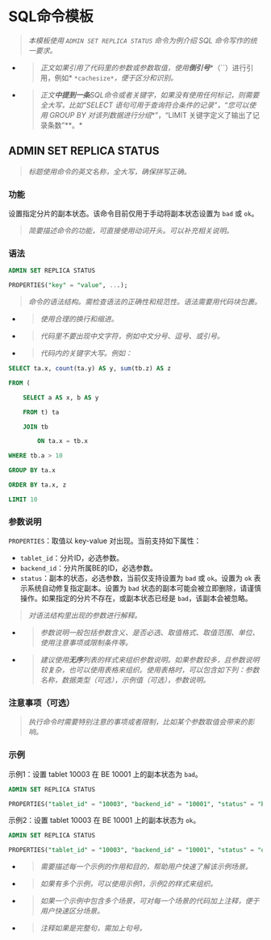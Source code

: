# SQL命令模板

> *本模板使用 `ADMIN SET REPLICA STATUS` 命令为例介绍 SQL 命令写作的统一要求。*

- > *正文如果引用了代码里的参数或参数取值，使用****倒引号****（``）进行引用，例如* `*cachesize*`*，便于区分和识别。*

- > *正文**中提到一条**SQL命令或者关键字，如果没有使用任何标记，则需要全大写，比如“SELECT 语句可用于查询符合条件的记录”，“您可以使用 GROUP BY 对该列数据进行分组**”，“LIMIT 关键字定义了输出了记录条数”**。*

## ADMIN SET REPLICA STATUS

> *标题使用命令的英文名称，全大写，确保拼写正确。*

### 功能

设置指定分片的副本状态。该命令目前仅用于手动将副本状态设置为 `bad` 或 `ok`。

> *简要描述命令的功能，可直接使用动词开头。可以补充相关说明。*

### 语法

```SQL
ADMIN SET REPLICA STATUS

PROPERTIES("key" = "value", ...);
```

> *命令的语法结构。需检查语法的正确性和规范性。语法需要用代码块包裹。*

- > *使用合理的换行和缩进。*

- > *代码里不要出现中文字符，例如中文分号、逗号、或引号。*

- > *代码内的关键字大写。例如：*

```SQL
SELECT ta.x, count(ta.y) AS y, sum(tb.z) AS z

FROM (

    SELECT a AS x, b AS y

    FROM t) ta

    JOIN tb

        ON ta.x = tb.x

WHERE tb.a > 10

GROUP BY ta.x

ORDER BY ta.x, z

LIMIT 10
```

### 参数说明

`PROPERTIES`：取值以 key-value 对出现。当前支持如下属性：

- `tablet_id`：分片ID，必选参数。
- `backend_id`：分片所属BE的ID，必选参数。
- `status`：副本的状态，必选参数，当前仅支持设置为 `bad` 或 `ok`。设置为 `ok` 表示系统自动修复指定副本。设置为 `bad` 状态的副本可能会被立即删除，请谨慎操作。如果指定的分片不存在，或副本状态已经是 `bad`，该副本会被忽略。

> *对语法结构里出现的参数进行解释。*

- > *参数说明一般包括参数含义、是否必选、取值格式、取值范围、单位、使用注意事项或限制条件等。*

- > *建议使用****无序****列表的样式来组织参数说明。如果参数较多，且参数说明较复杂，也可以使用表格来组织。使用表格时，可以包含如下列：参数名称，数据类型（可选），示例值（可选），参数说明。*

### 注意事项（可选）

> *执行命令时需要特别注意的事项或者限制，比如某个参数取值会带来的影响。*

### 示例

示例1：设置 tablet 10003 在 BE 10001 上的副本状态为 `bad`。

```SQL
ADMIN SET REPLICA STATUS

PROPERTIES("tablet_id" = "10003", "backend_id" = "10001", "status" = "bad");
```

示例2：设置 tablet 10003 在 BE 10001 上的副本状态为 `ok`。

```SQL
ADMIN SET REPLICA STATUS

PROPERTIES("tablet_id" = "10003", "backend_id" = "10001", "status" = "ok");
```

- > *需要描述每一个示例的作用和目的，帮助用户快速了解该示例场景。*

- > *如果有多个示例，可以使用示例1，示例2的样式来组织。*

- > *如果一个示例中包含多个场景，可对每一个场景的代码加上注释，便于用户快速区分场景。*

- > *注释如果是完整句，需加上句号。*
